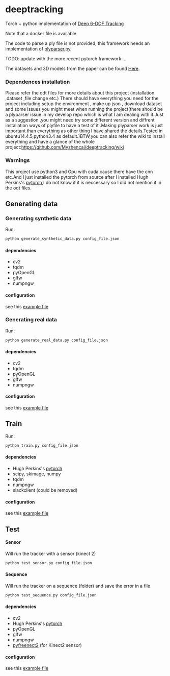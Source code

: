 # deeptracking

Torch + python implementation of [Deep 6-DOF Tracking](https://arxiv.org/abs/1703.09771)

Note that a docker file is available

The code to parse a ply file is not provided, this framework needs an implementation of [plyparser.py](https://github.com/lvsn/deeptracking/blob/develop/deeptracking/utils/plyparser.py)


TODO: update with the more recent pytorch framework...

The datasets and 3D models from the paper can be found [Here](http://vision.gel.ulaval.ca/~jflalonde/projects/deepTracking/index.html).

### Dependences installation
Please refer the odt files for more details about this project (installation ,dataset ,file change etc.)
There should have everything you need for the project including setup the environment , make up json , download dataset and some issues you might meet 
when running the project(there should be a plyparser issue in my develop repo which is what I am dealing with it.Just as a suggestion ,you might need
try some different version and diffrent installation ways of plyfile to have a test of it .Making plyparser work is just important than everything as 
other thing I have shared the details.Tested in ubuntu14.4.5,python3.4 as default.)BTW,you can also refer the wiki to install everything and have a glance of the whole project:https://github.com/Myzhencai/deeptracking/wiki

### Warnings
This project use python3 and Gpu with cuda cause there have the cnn etc.And I just installed the pytorch from source after I installed 
Hugh Perkins's [pytorch](https://github.com/hughperkins/pytorch),I do not know if it is neccessary so I did not mention it in the odt files.

## Generating data
### Generating synthetic data
Run:
```bash
python generate_synthetic_data.py config_file.json
```

#### dependencies
- cv2
- tqdm
- pyOpenGL
- glfw
- numpngw

#### configuration
see this [example file](https://github.com/lvsn/deeptracking/blob/develop/configs/generate_synthetic_example.json)

### Generating real data
Run:
```bash
python generate_real_data.py config_file.json
```

#### dependencies
- cv2
- tqdm
- pyOpenGL
- glfw
- numpngw

#### configuration
see this [example file](https://github.com/lvsn/deeptracking/blob/develop/configs/generate_real_example.json)

## Train
Run:
```bash
python train.py config_file.json
```

#### dependencies
- Hugh Perkins's [pytorch](https://github.com/hughperkins/pytorch)
- scipy, skimage, numpy
- tqdm
- numpngw
- slackclient (could be removed)

#### configuration
see this [example file](https://github.com/lvsn/deeptracking/blob/develop/configs/train_example.json)

## Test
#### Sensor
Will run the tracker with a sensor (kinect 2)
```bash
python test_sensor.py config_file.json
```

#### Sequence
Will run the tracker on a sequence (folder) and save the error in a file
```bash
python test_sequence.py config_file.json
```

#### dependencies
- cv2
- Hugh Perkins's [pytorch](https://github.com/hughperkins/pytorch)
- pyOpenGL
- glfw
- numpngw
- [pyfreenect2](https://github.com/MathGaron/py3freenect2) (for Kinect2 sensor)

#### configuration
see this [example file](https://github.com/lvsn/deeptracking/blob/develop/configs/test_example.json)
